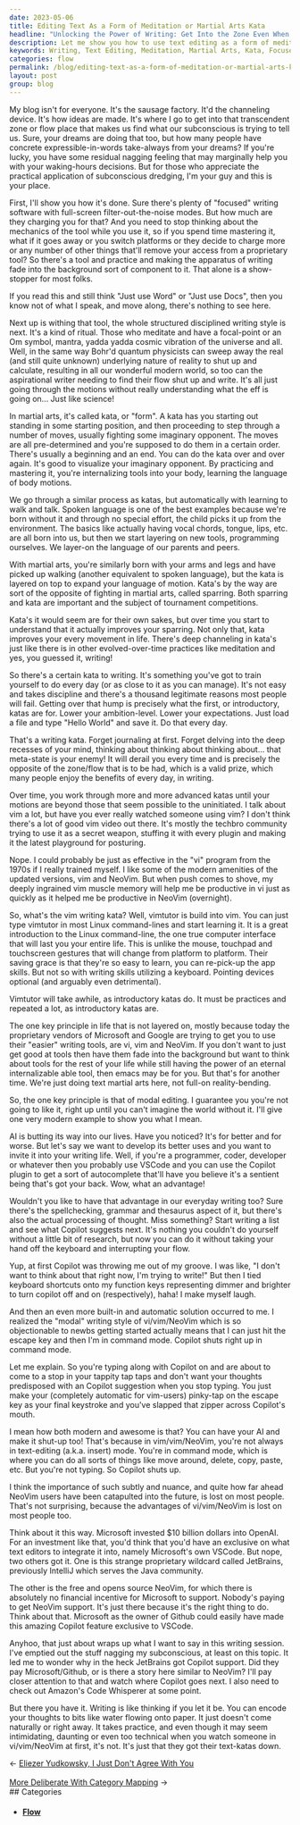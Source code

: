 ```yaml
---
date: 2023-05-06
title: Editing Text As a Form of Meditation or Martial Arts Kata
headline: "Unlocking the Power of Writing: Get Into the Zone Even When AI-Assisted"
description: Let me show you how to use text editing as a form of meditation or martial arts. I explain the mechanics of the tool and how it can be used to access the subconscious, like meditation and martial arts. Learn how to use text editing to access the flow state and improve your writing skills.
keywords: Writing, Text Editing, Meditation, Martial Arts, Kata, Focused Writing Software, Proprietary Tools, Structured Writing, Ritual, Focal Point, Om Symbol, Mantra, Cosmic Vibration, Language, Body Motions, Spoken Language, Walking, Vocal Chords, Tongue, Lips, Quantum Physics, Flow, Subconscious Dredging, Dreams, Waking Hours Decisions, Visualize, Imaginary Opponent, Pre-determined, Beginning
categories: flow
permalink: /blog/editing-text-as-a-form-of-meditation-or-martial-arts-kata/
layout: post
group: blog
---
```



My blog isn't for everyone. It's the sausage factory. It'd the channeling
device. It's how ideas are made. It's where I go to get into that transcendent
zone or flow place that makes us find what our subconscious is trying to tell
us. Sure, your dreams are doing that too, but how many people have concrete
expressible-in-words take-always from your dreams? If you're lucky, you have
some residual nagging feeling that may marginally help you with your
waking-hours decisions. But for those who appreciate the practical application
of subconscious dredging, I'm your guy and this is your place.

First, I'll show you how it's done. Sure there's plenty of "focused" writing
software with full-screen filter-out-the-noise modes. But how much are they
charging you for that? And you need to stop thinking about the mechanics of the
tool while you use it, so if you spend time mastering it, what if it goes away
or you switch platforms or they decide to charge more or any number of other
things that'll remove your access from a proprietary tool? So there's a tool
and practice and making the apparatus of writing fade into the background sort
of component to it. That alone is a show-stopper for most folks. 

If you read this and still think "Just use Word" or "Just use Docs", then you
know not of what I speak, and move along, there's nothing to see here.

Next up is withing that tool, the whole structured disciplined writing style is
next. It's a kind of ritual. Those who meditate and have a focal-point or an Om
symbol, mantra, yadda yadda cosmic vibration of the universe and all. Well, in
the same way Bohr'd quantum physicists can sweep away the real (and still quite
unknown) underlying nature of reality to shut up and calculate, resulting in
all our wonderful modern world, so too can the aspirational writer needing to
find their flow shut up and write. It's all just going through the motions
without really understanding what the eff is going on... Just like science!

In martial arts, it's called kata, or "form". A kata has you starting out
standing in some starting position, and then proceeding to step through a
number of moves, usually fighting some imaginary opponent. The moves are all
pre-determined and you're supposed to do them in a certain order. There's
usually a beginning and an end. You can do the kata over and over again. It's
good to visualize your imaginary opponent. By practicing and mastering it,
you're internalizing tools into your body, learning the language of body
motions.

We go through a similar process as katas, but automatically with learning to
walk and talk. Spoken language is one of the best examples because we're born
without it and through no special effort, the child picks it up from the
environment. The basics like actually having vocal chords, tongue, lips, etc.
are all born into us, but then we start layering on new tools, programming
ourselves. We layer-on the language of our parents and peers.

With martial arts, you're similarly born with your arms and legs and have
picked up walking (another equivalent to spoken language), but the kata is
layered on top to expand your language of motion. Kata's by the way are sort of
the opposite of fighting in martial arts, called sparring. Both sparring and
kata are important and the subject of tournament competitions. 

Kata's it would seem are for their own sakes, but over time you start to
understand that it actually improves your sparring. Not only that, kata
improves your every movement in life. There's deep channeling in kata's just
like there is in other evolved-over-time practices like meditation and yes, you
guessed it, writing!

So there's a certain kata to writing. It's something you've got to train
yourself to do every day (or as close to it as you can manage). It's not easy
and takes discipline and there's a thousand legitimate reasons most people will
fail. Getting over that hump is precisely what the first, or introductory,
katas are for. Lower your ambition-level. Lower your expectations. Just load a
file and type "Hello World" and save it. Do that every day.

That's a writing kata. Forget journaling at first. Forget delving into the deep
recesses of your mind, thinking about thinking about thinking about... that
meta-state is your enemy! It will derail you every time and is precisely the
opposite of the zone/flow that is to be had, which is a valid prize, which many
people enjoy the benefits of every day, in writing.

Over time, you work through more and more advanced katas until your motions are
beyond those that seem possible to the uninitiated. I talk about vim a lot, but
have you ever really watched someone using vim? I don't think there's a lot of
good vim video out there. It's mostly the techbro community trying to use it as
a secret weapon, stuffing it with every plugin and making it the latest
playground for posturing.

Nope. I could probably be just as effective in the "vi" program from the 1970s
if I really trained myself. I like some of the modern amenities of the updated
versions, vim and NeoVim. But when push comes to shove, my deeply ingrained vim
muscle memory will help me be productive in vi just as quickly as it helped me
be productive in NeoVim (overnight).

So, what's the vim writing kata? Well, vimtutor is build into vim. You can just
type vimtutor in most Linux command-lines and start learning it. It is a great
introduction to the Linux command-line, the one true computer interface that
will last you your entire life. This is unlike the mouse, touchpad and
touchscreen gestures that will change from platform to platform. Their saving
grace is that they're so easy to learn, you can re-pick-up the app skills. But
not so with writing skills utilizing a keyboard. Pointing devices optional (and
arguably even detrimental).

Vimtutor will take awhile, as introductory katas do. It must be practices and
repeated a lot, as introductory katas are.

The one key principle in life that is not layered on, mostly because today the
proprietary vendors of Microsoft and Google are trying to get you to use their
"easier" writing tools, are vi, vim and NeoVim. If you don't want to just get
good at tools then have them fade into the background but want to think about
tools for the rest of your life while still having the power of an eternal
internalizable able tool, then emacs may be for you. But that's for another
time. We're just doing text martial arts here, not full-on reality-bending.

So, the one key principle is that of modal editing. I guarantee you you're not
going to like it, right up until you can't imagine the world without it. I'll
give one very modern example to show you what I mean.

AI is butting its way into our lives. Have you noticed? It's for better and for
worse. But let's say we want to develop its better uses and you want to invite
it into your writing life. Well, if you're a programmer, coder, developer or
whatever then you probably use VSCode and you can use the Copilot plugin to
get a sort of autocomplete that'll have you believe it's a sentient being
that's got your back. Wow, what an advantage!

Wouldn't you like to have that advantage in our everyday writing too? Sure
there's the spellchecking, grammar and thesaurus aspect of it, but there's also
the actual processing of thought. Miss something? Start writing a list and see
what Copilot suggests next. It's nothing you couldn't do yourself without a
little bit of research, but now you can do it without taking your hand off the
keyboard and interrupting your flow.

Yup, at first Copilot was throwing me out of my groove. I was like, "I don't
want to think about that right now, I'm trying to write!" But then I tied
keyboard shortcuts onto my function keys representing dimmer and brighter to
turn copilot off and on (respectively), haha! I make myself laugh.

And then an even more built-in and automatic solution occurred to me. I
realized the "modal" writing style of vi/vim/NeoVim which is so objectionable
to newbs getting started actually means that I can just hit the escape key and
then I'm in command mode. Copilot shuts right up in command mode.

Let me explain. So you're typing along with Copilot on and are about to come to
a stop in your tappity tap taps and don't want your thoughts predisposed with
an Copilot suggestion when you stop typing. You just make your (completely
automatic for vim-users) pinky-tap on the escape key as your final keystroke
and you've slapped that zipper across Copilot's mouth.

I mean how both modern and awesome is that? You can have your AI and make it
shut-up too! That's because in vim/vim/NeoVim, you're not always in
text-editing (a.k.a. insert) mode. You're in command mode, which is where you
can do all sorts of things like move around, delete, copy, paste, etc. But
you're not typing. So Copilot shuts up.

I think the importance of such subtly and nuance, and quite how far ahead
NeoVim users have been catapulted into the future, is lost on most people.
That's not surprising, because the advantages of vi/vim/NeoVim is lost on most
people too. 

Think about it this way. Microsoft invested $10 billion dollars into OpenAI.
For an investment like that, you'd think that you'd have an exclusive on what
text editors to integrate it into, namely Microsoft's own VSCode. But nope, two
others got it. One is this strange proprietary wildcard called JetBrains,
previously IntelliJ which serves the Java community. 

The other is the free and opens source NeoVim, for which there is absolutely no
financial incentive for Microsoft to support. Nobody's paying to get NeoVim
support. It's just there because it's the right thing to do. Think about that.
Microsoft as the owner of Github could easily have made this amazing Copilot
feature exclusive to VSCode. 

Anyhoo, that just about wraps up what I want to say in this writing session.
I've emptied out the stuff nagging my subconscious, at least on this topic. It
led me to wonder why in the heck JetBrains got Copilot support. Did they pay
Microsoft/Github, or is there a story here similar to NeoVim? I'll pay closer
attention to that and watch where Copilot goes next. I also need to check out
Amazon's Code Whisperer at some point.

But there you have it. Writing is like thinking if you let it be. You can
encode your thoughts to bits like water flowing onto paper. It just doesn't
come naturally or right away. It takes practice, and even though it may seem
intimidating, daunting or even too technical when you watch someone in
vi/vim/NeoVim at first, it's not. It's just that they got their text-katas
down.











<div class="arrow-links"><div class="post-nav-prev"><span class="arrow">&larr;&nbsp;</span><a href="/blog/eliezer-yudkowsky-i-just-don-t-agree-with-you/">Eliezer Yudkowsky, I Just Don't Agree With You</a></div> &nbsp; <div class="post-nav-next"><a href="/blog/more-deliberate-with-category-mapping/">More Deliberate With Category Mapping</a><span class="arrow">&nbsp;&rarr;</span></div></div>
## Categories

<ul>
<li><h4><a href='/flow/'>Flow</a></h4></li></ul>